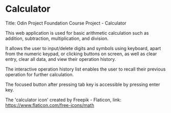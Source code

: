 # Calculator

Title: Odin Project Foundation Course Project - Calculator


This web application is used for basic arithmetic calculation such as addition, subtraction, multiplication, and division.

It allows the user to input/delete digits and symbols using keyboard, apart from the numeric keypad, or clicking buttons on screen, as well as clear entry, clear all data, and view their operation history.

The interactive operation history list enables the user to recall their previous operation for further calculation.

The focused button after pressing tab key is accessible by pressing enter key.


The 'calculator icon' created by Freepik - Flaticon, link: https://www.flaticon.com/free-icons/math
